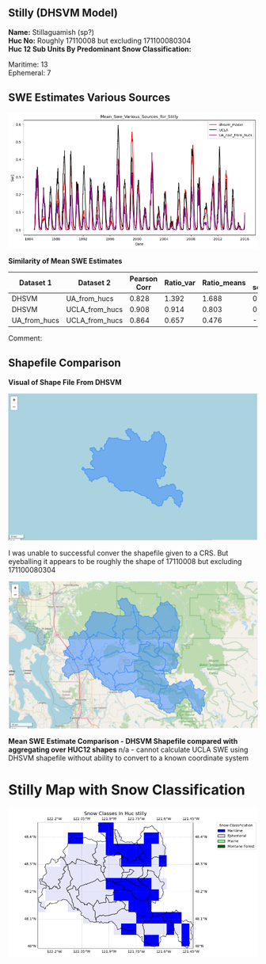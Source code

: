 ## Stilly (DHSVM Model)

**Name:** Stillaguamish (sp?) <br>
**Huc No:** Roughly 17110008 but excluding 171100080304 <br>
**Huc 12 Sub Units By Predominant Snow Classification:** <br>

Maritime: 13 <br>
Ephemeral: 7 <br>

## SWE Estimates Various Sources 
![](../basic_maps/Mean_Swe_Various_Sources_for_Stilly.png)


**Similarity of Mean SWE Estimates**

| Dataset 1     | Dataset 2       | Pearson Corr | Ratio_var | Ratio_means | R-squared |
|---------------|------------------|---------------|-----------|--------------|-----------|
| DHSVM         | UA_from_hucs     | 0.828         | 1.392     | 1.688        | 0.559     |
| DHSVM         | UCLA_from_hucs   | 0.908         | 0.914     | 0.803        | 0.749     |
| UA_from_hucs  | UCLA_from_hucs   | 0.864         | 0.657     | 0.476        | -0.259    |


Comment:   

## Shapefile Comparison 
**Visual of Shape File From DHSVM**

![](../basic_maps/Stilly_From_DHSVM.png)

I was unable to successful conver the shapefile given to a CRS.  But eyeballing it appears to be roughly the shape of 17110008 but excluding 171100080304

![](../basic_maps/Stilly_Filtered.png)


**Mean SWE Estimate Comparison - DHSVM Shapefile compared with aggregating over HUC12 shapes**
n/a - cannot calculate UCLA SWE using DHSVM shapefile without ability to convert to a known coordinate system 

# Stilly Map with Snow Classification 
![](../basic_maps/Snow_classes_for_huc10in_stilly.png)
